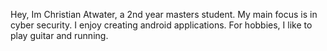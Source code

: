 Hey, Im Christian Atwater, a 2nd year masters student. My main focus is in cyber security. I enjoy creating android applications. For hobbies, I like to play guitar and running.
